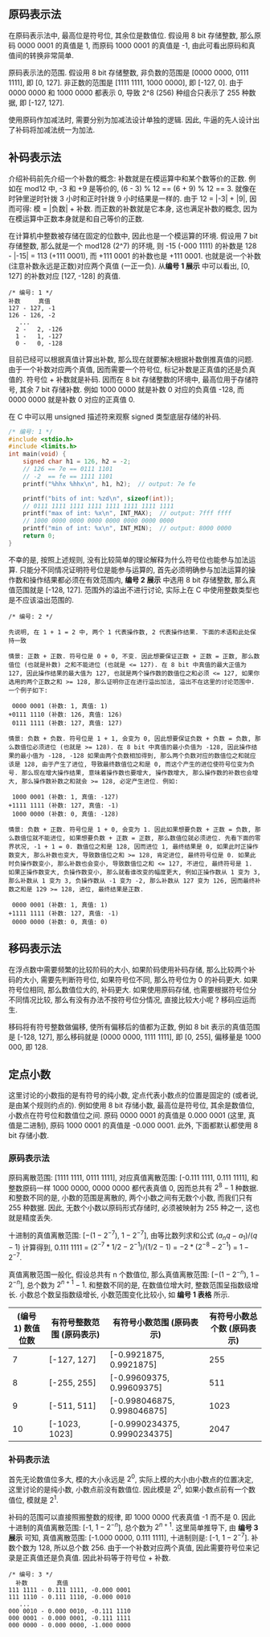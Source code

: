 ## 原码表示法

在原码表示法中, 最高位是符号位, 其余位是数值位. 假设用 8 bit 存储整数, 那么原码 0000 0001 的真值是 1, 而原码 1000 0001 的真值是 -1, 由此可看出原码和真值间的转换非常简单.

原码表示法的范围. 假设用 8 bit 存储整数, 非负数的范围是 [0000 0000, 0111 1111], 即 [0, 127]. 非正数的范围是 [1111 1111, 1000 0000], 即 [-127, 0]. 由于 0000 0000 和 1000 0000 都表示 0, 导致 2^8 (256) 种组合只表示了 255 种数据, 即 [-127, 127].

使用原码作加减法时, 需要分别为加减法设计单独的逻辑. 因此, 牛逼的先人设计出了补码将加减法统一为加法.

## 补码表示法

介绍补码前先介绍一个补数的概念: 补数就是在模运算中和某个数等价的正数. 例如在 mod12 中, -3 和 +9 是等价的, (6 - 3) % 12 == (6 + 9) % 12 == 3. 就像在时钟里逆时针拨 3 小时和正时针拨 9 小时结果是一样的. 由于 12 = |-3| + |9|, 因而可得: 模 = |负数| + 补数. 而正数的补数就是它本身, 这也满足补数的概念, 因为在模运算中正数本身就是和自己等价的正数.

在计算机中整数被存储在固定的位数中, 因此也是一个模运算的环境. 假设用 7 bit 存储整数, 那么就是一个 mod128 (2^7) 的环境, 则 -15 (-000 1111) 的补数是 128 - |-15| = 113 (+111 0001), 而 +111 0001 的补数也是 +111 0001. 也就是说一个补数 (注意补数永远是正数)对应两个真值 (一正一负). 从**编号 1 展示** 中可以看出, [0, 127] 的补数对应 [127, -128] 的真值.

```
/* 编号: 1 */
补数     真值
127 - 127, -1
126 - 126, -2
   ...
  2 -   2, -126
  1 -   1, -127
  0 -   0, -128
```

目前已经可以根据真值计算出补数, 那么现在就要解决根据补数倒推真值的问题. 由于一个补数对应两个真值, 因而需要一个符号位, 标记补数是正真值的还是负真值的. 符号位 + 补数就是补码. 因而在 8 bit 存储整数的环境中, 最高位用于存储符号, 其余 7 bit 存储补数. 例如 1000 0000 就是补数 0 对应的负真值 -128, 而 0000 0000 就是补数 0 对应的正真值 0.

在 C 中可以用 unsigned 描述符来观察 signed 类型底层存储的补码.

```c
/* 编号: 1 */
#include <stdio.h>
#include <limits.h>
int main(void) {
    signed char h1 = 126, h2 = -2;
    // 126 == 7e == 0111 1101
    // -2  == fe == 1111 1101
    printf("%hhx %hhx\n", h1, h2);  // output: 7e fe

    printf("bits of int: %zd\n", sizeof(int));
    // 0111 1111 1111 1111 1111 1111 1111 1111
    printf("max of int: %x\n", INT_MAX);  // output: 7fff ffff
    // 1000 0000 0000 0000 0000 0000 0000 0000
    printf("min of int: %x\n", INT_MIN);  // output: 8000 0000
    return 0;
}
```

不幸的是, 按照上述规则, 没有比较简单的理论解释为什么符号位也能参与加法运算. 只能分不同情况证明符号位是能参与运算的, 首先必须明确参与加法运算的操作数和操作结果都必须在有效范围内, **编号 2 展示** 中选用 8 bit 存储整数, 那么真值范围就是 [-128, 127]. 范围外的溢出不进行讨论, 实际上在 C 中使用整数类型也是不应该溢出范围的.

```
/* 编号: 2 */

先说明, 在 1 + 1 = 2 中, 两个 1 代表操作数, 2 代表操作结果. 下面的术语和此处保持一致

情景: 正数 + 正数. 符号位是 0 + 0, 不变. 因此想要保证正数 + 正数 = 正数, 那么数值位 (也就是补数) 之和不能进位 (也就是 <= 127). 在 8 bit 中真值的最大正值为 127, 因此操作结果的最大值为 127, 也就是两个操作数的数值位之和必须 <= 127, 如果你选用的两个正数之和 >= 128, 那么证明你正在进行溢出加法, 溢出不在这里的讨论范围中. 一个例子如下:

 0000 0001 (补数: 1, 真值: 1)
+0111 1110 (补数: 126, 真值: 126)
 0111 1111 (补数: 127, 真值: 127)

情景: 负数 + 负数. 符号位是 1 + 1, 会变为 0, 因此想要保证负数 + 负数 = 负数, 那么数值位必须进位 (也就是 >= 128). 在 8 bit 中真值的最小负值为 -128, 因此操作结果的最小值为 -128, -128 如果由两个负数相加得到, 那么两个负数对应的数值位之和就应该是 128, 由于产生了进位, 导致最终数值位之和是 0, 而这个产生的进位使符号位变为负号. 那么现在增大操作结果, 意味着操作数也要增大, 操作数增大, 那么操作数的补数也会增大, 那么操作数补数之和就会 >= 128, 必定产生进位. 例如:

 1000 0001 (补数: 1, 真值: -127)
+1111 1111 (补数: 127, 真值: -1)
 1000 0000 (补数: 0, 真值: -128)

情景: 负数 + 正数. 符号位是 1 + 0, 会变为 1. 因此如果想要负数 + 正数 = 负数, 那么数值位就不能进位, 如果想要负数 + 正数 = 正数, 那么数值位就必须进位. 先看下面的零界状况, -1 + 1 = 0. 数值位之和是 128, 因而进位 1, 最终结果是 0, 如果此时正操作数变大, 那么补数也变大, 导致数值位之和 >= 128, 肯定进位, 最终符号位是 0. 如果此时负操作数变小, 那么补数也会变小, 导致数值位之和 <= 127, 不进位, 最终符号是 1. 如果正操作数变大, 负操作数变小, 那么就看谁改变的幅度更大, 例如正操作数从 1 变为 3, 那么补数从 1 变为 3, 负操作数从 -1 变为 -2, 那么补数从 127 变为 126, 因而最终补数之和是 129 >= 128, 进位, 最终结果是正数.

 0000 0001 (补数: 1, 真值: 1)
+1111 1111 (补数: 127, 真值: -1)
 0000 0000 (补数: 0, 真值: 0)
```

## 移码表示法

在浮点数中需要频繁的比较阶码的大小, 如果阶码使用补码存储, 那么比较两个补码的大小, 需要先判断符号位, 如果符号位不同, 那么符号位为 0 的补码更大. 如果符号位相同, 那么数值位大的, 补码更大. 如果使用原码存储, 也需要根据符号位分不同情况比较, 那么有没有办法不按符号位分情况, 直接比较大小呢 ? 移码应运而生.

移码将有符号整数做偏移, 使所有偏移后的值都为正数, 例如 8 bit 表示的真值范围是 [-128, 127], 那么移码就是 [0000 0000, 1111 1111], 即 [0, 255], 偏移量是 1000 000, 即 128.

## 定点小数

这里讨论的小数指的是有符号的纯小数, 定点代表小数点的位置是固定的 (或者说, 是由某个规则约点的). 例如使用 8 bit 存储小数, 最高位是符号位, 其余是数值位, 小数点在符号位和数值位之间. 原码 0000 0001 的真值是 0.000 0001 (这里, 真值是二进制), 原码 1000 0001 的真值是 -0.000 0001. 此外, 下面都默认都使用 8 bit 存储小数.

### 原码表示法

原码离散范围: [1111 1111, 0111 1111], 对应真值离散范围: [-0.111 1111, 0.111 1111], 和整数原码一样 1000 0000, 0000 0000 都代表真值 0, 因而总共有 $2^8 - 1$ 种数据. 和整数不同的是, 小数的范围是离散的, 两个小数之间有无数个小数, 而我们只有 255 种数据. 因此, 无数个小数以原码形式存储时, 必须被映射为 255 种之一, 这也就是精度丢失.

十进制的真值离散范围: [$-(1 - 2^{-7})$, $1 - 2^{-7}$], 由等比数列求和公式 $(a_nq - a_1) / (q -1)$ 计算得到, 0.111 1111 = ($2^{-7} * 1/2 - 2^{-1}) / (1/2 - 1)$ = $-2 * (2^{-8} - 2^{-1})$ = $1 - 2^{-7}$.

真值离散范围一般化, 假设总共有 n 个数值位, 那么真值离散范围: [$-(1 - 2^{-n})$, $1 - 2^{-n}$], 总个数为 $2^{n+1} - 1$. 和整数不同的是, 在数值位增大时, 整数范围呈指数级增长. 小数总个数呈指数级增长, 小数范围变化比较小, 如 **编号 1 表格** 所示.

| (编号 1) 数值位数 | 有符号整数范围 (原码表示) | 有符号小数范围 (原码表示)     | 有符号小数总个数 (原码表示) |
| ------------------------ | ------------------------- | ----------------------------- | ------------------------- |
| 7                        | [-127, 127]               | [-0.9921875, 0.9921875]       | 255                       |
| 8                        | [-255, 255]               | [-0.99609375, 0.99609375]     | 511                       |
| 9                        | [-511, 511]               | [-0.998046875, 0.998046875]   | 1023                      |
| 10                       | [-1023, 1023]             | [-0.9990234375, 0.9990234375] | 2047                      |

### 补码表示法

首先无论数值位多大, 模的大小永远是 $2^0$, 实际上模的大小由小数点的位置决定, 这里讨论的是纯小数, 小数点前没有数值位. 因此模是 $2^0$, 如果小数点前有一个数值位, 模就是 $2^1$.

补码的范围可以直接照搬整数的规律, 即 1000 0000 代表真值 -1 而不是 0. 因此十进制的真值离散范围: [-1, $1 - 2^{-n}$], 总个数为 $2^{n+1}$. 这里简单推导下, 由 **编号 3 展示** 可知, 真值离散范围: [-1.000 0000, 0.111 1111], 十进制则是: [-1, $1 - 2^{-7}$]. 补数个数为 128, 所以总个数 256. 由于一个补数对应两个真值, 因此需要符号位来记录是正真值还是负真值. 因此补码等于符号位 + 补数.

```
/* 编号: 3 */
  补数        真值
111 1111 - 0.111 1111, -0.000 0001
111 1110 - 0.111 1110, -0.000 0010
   ...
000 0010 - 0.000 0010, -0.111 1110
000 0001 - 0.000 0001, -0.111 1111
000 0000 - 0.000 0000, -1.000 0000
```

